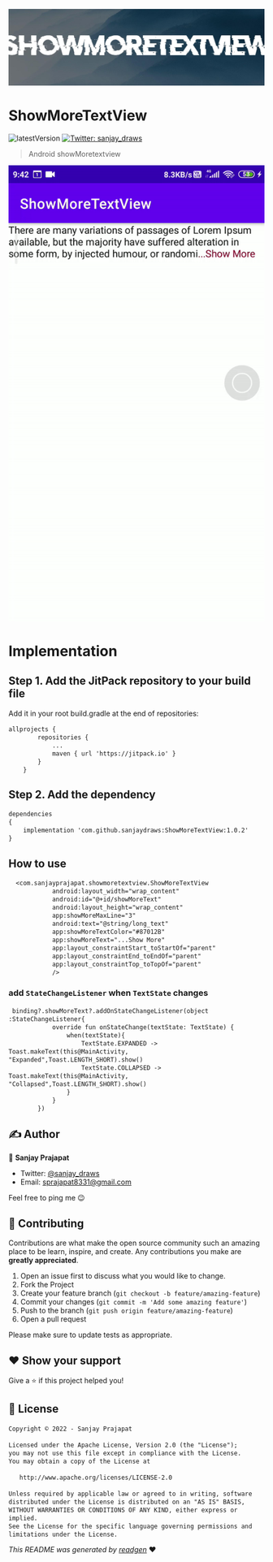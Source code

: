 ![](cover.jpeg)

# ShowMoreTextView

![latestVersion](https://img.shields.io/github/v/release/sanjaydraws/ShowMoreTextView)
<a href="https://twitter.com/ENTER_YOUR_TWITTER_USERNAME_HERE" target="_blank">
<img alt="Twitter: sanjay_draws" src="https://img.shields.io/twitter/follow/sanjay_draws.svg?style=social" />
</a>

> Android showMoretextview

![video](screenshots/showMoreTextView.gif)

# Implementation

## Step 1. Add the JitPack repository to your build file
Add it in your root build.gradle at the end of repositories:

```
allprojects {
		repositories {
			...
			maven { url 'https://jitpack.io' }
		}
	}
```

## Step 2. Add the dependency
```
dependencies
{
    implementation 'com.github.sanjaydraws:ShowMoreTextView:1.0.2'
}
```
## How to use
```
  <com.sanjayprajapat.showmoretextview.ShowMoreTextView
            android:layout_width="wrap_content"
            android:id="@+id/showMoreText"
            android:layout_height="wrap_content"
            app:showMoreMaxLine="3"
            android:text="@string/long_text"
            app:showMoreTextColor="#87012B"
            app:showMoreText="...Show More"
            app:layout_constraintStart_toStartOf="parent"
            app:layout_constraintEnd_toEndOf="parent"
            app:layout_constraintTop_toTopOf="parent"
            />
```

### add `StateChangeListener` when `TextState` changes
```
 binding?.showMoreText?.addOnStateChangeListener(object :StateChangeListener{
            override fun onStateChange(textState: TextState) {
                when(textState){
                    TextState.EXPANDED -> Toast.makeText(this@MainActivity, "Expanded",Toast.LENGTH_SHORT).show()
                    TextState.COLLAPSED -> Toast.makeText(this@MainActivity, "Collapsed",Toast.LENGTH_SHORT).show()
                }
            }
        })
```

## ✍️ Author

👤 **Sanjay Prajapat**

* Twitter: <a href="https://twitter.com/sanjay_draws" target="_blank">@sanjay_draws</a>
* Email: sprajapat8331@gmail.com

Feel free to ping me 😉

## 🤝 Contributing

Contributions are what make the open source community such an amazing place to be learn, inspire, and create. Any
contributions you make are **greatly appreciated**.

1. Open an issue first to discuss what you would like to change.
1. Fork the Project
1. Create your feature branch (`git checkout -b feature/amazing-feature`)
1. Commit your changes (`git commit -m 'Add some amazing feature'`)
1. Push to the branch (`git push origin feature/amazing-feature`)
1. Open a pull request

Please make sure to update tests as appropriate.

## ❤ Show your support

Give a ⭐️ if this project helped you!

## 📝 License

```
Copyright © 2022 - Sanjay Prajapat

Licensed under the Apache License, Version 2.0 (the "License");
you may not use this file except in compliance with the License.
You may obtain a copy of the License at

   http://www.apache.org/licenses/LICENSE-2.0

Unless required by applicable law or agreed to in writing, software
distributed under the License is distributed on an "AS IS" BASIS,
WITHOUT WARRANTIES OR CONDITIONS OF ANY KIND, either express or implied.
See the License for the specific language governing permissions and
limitations under the License.
```

_This README was generated by [readgen](https://github.com/theapache64/readgen)_ ❤